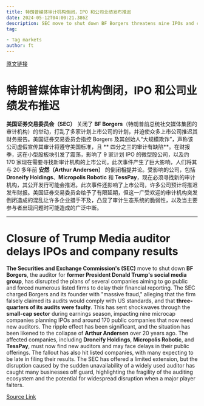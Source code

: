 ```yaml
---
title: 特朗普媒体审计机构倒闭，IPO 和公司业绩发布推迟
date: 2024-05-12T04:00:21.386Z
description: SEC move to shut down BF Borgers threatens nine IPOs and could force dozens of listed firms to delay results
tag: 

- Tag markets
author: ft
---
```


[原文链接](https://ft.com/content/59236aa8-8eac-4b2f-9d3d-30ee361afbd3)

# 特朗普媒体审计机构倒闭，IPO 和公司业绩发布推迟

**美国证券交易委员会（SEC）** 关闭了 **BF Borgers**（特朗普前总统社交媒体集团的审计机构）的举动，打乱了多家计划上市公司的计划，并迫使众多上市公司推迟其财务报告。美国证券交易委员会指控 Borgers 及其创始人“大规模欺诈”，声称该公司虚假宣传其审计将遵守美国标准，且 ** 四分之三的审计有缺陷**。在财报季，这在小型股板块引发了震荡，影响了 9 家计划 IPO 的微型股公司，以及约 170 家现在需要寻找新审计机构的上市公司。此次事件产生了巨大影响，人们将其与 20 多年前 **安然（Arthur Andersen）** 的倒闭相提并论。受影响的公司，包括 **Droneify Holdings**、**Micropolis Robotic** 和 **TessPay**，现在必须寻找新的审计机构，其公开发行可能会推迟。此次事件还影响了上市公司，许多公司预计将推迟发布财报。美国证券交易委员会给予了有限延期，但这一广受欢迎的审计机构突发倒闭造成的混乱让许多企业措手不及，凸显了审计生态系统的脆弱性，以及当主要参与者出现问题时可能造成的广泛中断。

---

# Closure of Trump Media auditor delays IPOs and company results 

**The Securities and Exchange Commission's (SEC)** move to shut down **BF Borgers**, the auditor for **former President Donald Trump's social media group**, has disrupted the plans of several companies aiming to go public and forced numerous listed firms to delay their financial reporting. The SEC charged Borgers and its founder with "massive fraud," alleging that the firm falsely claimed its audits would comply with US standards, and that **three-quarters of its audits were faulty**. This has sent shockwaves through the **small-cap sector** during earnings season, impacting nine microcap companies planning IPOs and around 170 public companies that now need new auditors. The ripple effect has been significant, and the situation has been likened to the collapse of **Arthur Andersen** over 20 years ago. The affected companies, including **Droneify Holdings**, **Micropolis Robotic**, and **TessPay**, must now find new auditors and may face delays in their public offerings. The fallout has also hit listed companies, with many expecting to be late in filing their results. The SEC has offered a limited extension, but the disruption caused by the sudden unavailability of a widely used auditor has caught many businesses off guard, highlighting the fragility of the auditing ecosystem and the potential for widespread disruption when a major player falters.

[Source Link](https://ft.com/content/59236aa8-8eac-4b2f-9d3d-30ee361afbd3)

